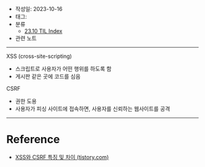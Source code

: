- 작성일: 2023-10-16
- 태그: 
- 분류
    - [23.10 TIL Index](23.10%20TIL%20Index.md)
- 관련 노트

---

XSS (cross-site-scripting)

- 스크립트로 사용자가 어떤 행위를 하도록 함
- 게시판 같은 곳에 코드를 심음

CSRF

- 권한 도용
- 사용자가 피싱 사이트에 접속하면, 사용자를 신뢰하는 웹사이트를 공격

---

# Reference

- [XSS와 CSRF 특징 및 차이 (tistory.com)](https://lucete1230-cyberpolice.tistory.com/23)